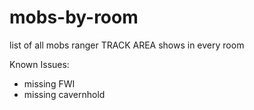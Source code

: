 # mobs-by-room
list of all mobs ranger TRACK AREA shows in every room

Known Issues:
- missing FWI
- missing cavernhold
